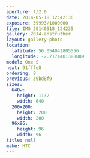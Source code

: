 ```yaml
---
aperture: f/2.0
date: 2014-05-18 12:42:36
exposure: 39993/1000000
file: IMG_20140518_124235
gallery: 2014-anstruther
layout: gallery-photo
location:
  latitude: 56.054042805556
  longitude: -2.7174401388889
model: One S
next: 91fffe8
ordering: 8
previous: 39bd8f9
sizes:
  640w:
    height: 1132
    width: 640
  200x200:
    height: 200
    width: 200
  96x96:
    height: 96
    width: 96
title: null
make: HTC
---
```

